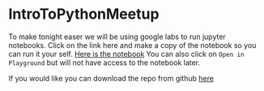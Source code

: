 # IntroToPythonMeetup

To make tonight easer we will be using google labs to run jupyter notebooks. Click on the link here and make a copy of the notebook so you can run it your self.  [Here is the notebook](https://colab.research.google.com/drive/1t4WcCmwtEInkJrtIG04xWZxbHoPXI4p0)
You can also click on `Open in Playground` but will not have access to the notebook later.

If you would like you can download the repo from github [here](https://github.com/ruppdj/IntroToPythonMeetup)
